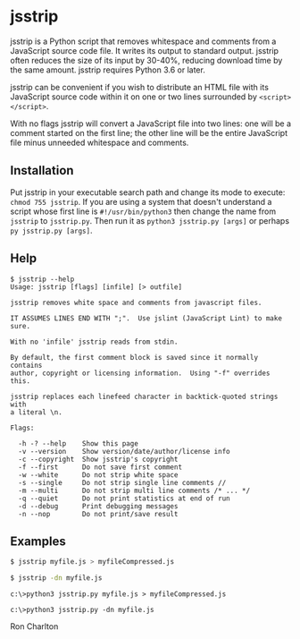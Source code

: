 <!-- title: jsstrip Read Me -->
<!-- $Id: README.md,v 1.9 2024-08-31 11:52:52-04 ron Exp $ -->

# jsstrip

jsstrip is a Python script that removes whitespace and comments from
a JavaScript source code file. It writes its output to standard output.
jsstrip often reduces the size of its input by 30-40%, reducing
download time by the same amount. jsstrip requires Python 3.6 or later.

jsstrip can be convenient if you wish to distribute an HTML file with its
JavaScript source code within it on one or two lines surrounded by
`<script></script>`.

With no flags jsstrip will convert a JavaScript file into two lines:
one will be a comment started on the first line; the other line will be
the entire JavaScript file minus unneeded whitespace and comments.

## Installation

Put jsstrip in your executable search path and change its mode to execute:
`chmod 755 jsstrip`. If you are using a system that doesn't understand
a script whose first line is
`#!/usr/bin/python3` then change the name from `jsstrip` to `jsstrip.py`.
Then run it as `python3 jsstrip.py [args]`
or perhaps `py jsstrip.py [args]`.

## Help

```text
$ jsstrip --help
Usage: jsstrip [flags] [infile] [> outfile]

jsstrip removes white space and comments from javascript files.

IT ASSUMES LINES END WITH ";".  Use jslint (JavaScript Lint) to make sure.

With no 'infile' jsstrip reads from stdin.

By default, the first comment block is saved since it normally contains
author, copyright or licensing information.  Using "-f" overrides this.

jsstrip replaces each linefeed character in backtick-quoted strings with
a literal \n.

Flags:

  -h -? --help    Show this page
  -v --version    Show version/date/author/license info
  -c --copyright  Show jsstrip's copyright
  -f --first      Do not save first comment
  -w --white      Do not strip white space
  -s --single     Do not strip single line comments //
  -m --multi      Do not strip multi line comments /* ... */
  -q --quiet      Do not print statistics at end of run
  -d --debug      Print debugging messages
  -n --nop        Do not print/save result
```

## Examples

```sh
$ jsstrip myfile.js > myfileCompressed.js

$ jsstrip -dn myfile.js
```

```batch
c:\>python3 jsstrip.py myfile.js > myfileCompressed.js

c:\>python3 jsstrip.py -dn myfile.js
```

Ron Charlton
